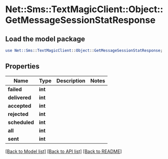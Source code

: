 # Net::Sms::TextMagicClient::Object::GetMessageSessionStatResponse

## Load the model package
```perl
use Net::Sms::TextMagicClient::Object::GetMessageSessionStatResponse;
```

## Properties
Name | Type | Description | Notes
------------ | ------------- | ------------- | -------------
**failed** | **int** |  | 
**delivered** | **int** |  | 
**accepted** | **int** |  | 
**rejected** | **int** |  | 
**scheduled** | **int** |  | 
**all** | **int** |  | 
**sent** | **int** |  | 

[[Back to Model list]](../README.md#documentation-for-models) [[Back to API list]](../README.md#documentation-for-api-endpoints) [[Back to README]](../README.md)



